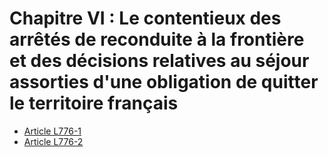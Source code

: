 # Chapitre VI : Le contentieux des arrêtés de reconduite à la frontière et des décisions relatives au séjour assorties d'une obligation de quitter le territoire français

- [Article L776-1](article-l776-1.md)
- [Article L776-2](article-l776-2.md)
